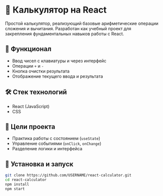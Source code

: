 # 🧮 Калькулятор на React

Простой калькулятор, реализующий базовые арифметические операции сложения и вычитания. Разработан как учебный проект для закрепления фундаментальных навыков работы с React.

## 🚀 Функционал

- Ввод чисел с клавиатуры и через интерфейс
- Операции `+` и `-`
- Кнопка очистки результата
- Отображение текущего ввода и результата

## 🛠 Стек технологий

- React (JavaScript)
- CSS

## 🧠 Цели проекта

- Практика работы с состоянием (`useState`)
- Управление событиями (`onClick`, `onChange`)
- Разделение логики и интерфейса

## 🔧 Установка и запуск

```bash
git clone https://github.com/USERNAME/react-calculator.git
cd react-calculator
npm install
npm start
```
